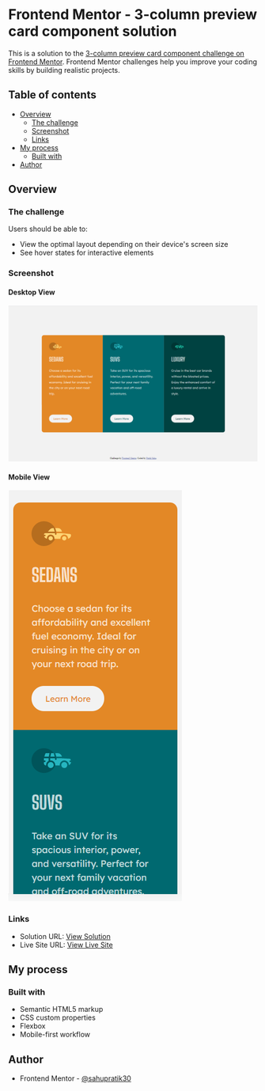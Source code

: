 # Frontend Mentor - 3-column preview card component solution

This is a solution to the [3-column preview card component challenge on Frontend Mentor](https://www.frontendmentor.io/challenges/3column-preview-card-component-pH92eAR2-). Frontend Mentor challenges help you improve your coding skills by building realistic projects.

## Table of contents

- [Overview](#overview)
  - [The challenge](#the-challenge)
  - [Screenshot](#screenshot)
  - [Links](#links)
- [My process](#my-process)
  - [Built with](#built-with)
- [Author](#author)

## Overview

### The challenge

Users should be able to:

- View the optimal layout depending on their device's screen size
- See hover states for interactive elements

### Screenshot

#### Desktop View

![Desktop Screenshot](./screenshot1.png)

#### Mobile View

![Mobile Screenshot](./screenshot2.png)

### Links

- Solution URL: [View Solution](https://your-solution-url.com)
- Live Site URL: [View Live Site](https://sahupratik30.github.io/3-column-card-preview/)

## My process

### Built with

- Semantic HTML5 markup
- CSS custom properties
- Flexbox
- Mobile-first workflow

## Author

- Frontend Mentor - [@sahupratik30](https://www.frontendmentor.io/profile/sahupratik30)

